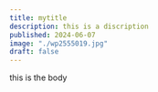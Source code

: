 ```yaml
---
title: mytitle
description: this is a discription
published: 2024-06-07
image: "./wp2555019.jpg"
draft: false
---
```

t﻿his is the body 